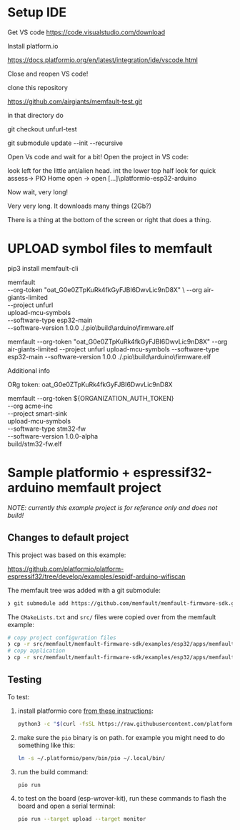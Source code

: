 # Setup IDE

Get VS code https://code.visualstudio.com/download

Install platform.io

https://docs.platformio.org/en/latest/integration/ide/vscode.html

Close and reopen VS code!


clone this repository 

https://github.com/airgiants/memfault-test.git

in that directory do 

git checkout unfurl-test

git submodule update --init --recursive  

Open Vs code and wait for a bit!
Open the project in VS code:

look left for the little ant/alien head. int the lower top half look for quick assess-> PIO Home open -> open [...]\platformio-esp32-arduino

Now wait, very long!

Very very long. It downloads many things (2Gb?)

There is a thing at the bottom of the screen or right that does a thing. 




# UPLOAD symbol files to memfault 

pip3 install memfault-cli

memfault \
--org-token "oat_G0e0ZTpKuRk4fkGyFJBI6DwvLic9nD8X" \ 
--org air-giants-limited \
--project unfurl \
upload-mcu-symbols \
--software-type esp32-main \
--software-version 1.0.0
./.pio\build\arduino\firmware.elf

memfault --org-token "oat_G0e0ZTpKuRk4fkGyFJBI6DwvLic9nD8X" --org air-giants-limited --project unfurl upload-mcu-symbols --software-type esp32-main --software-version 1.0.0 ./.pio\build\arduino\firmware.elf



Additional info 

ORg token:
oat_G0e0ZTpKuRk4fkGyFJBI6DwvLic9nD8X

memfault
  --org-token ${ORGANIZATION_AUTH_TOKEN} \
  --org acme-inc \
  --project smart-sink \
   upload-mcu-symbols \
   --software-type stm32-fw \
   --software-version 1.0.0-alpha \
   build/stm32-fw.elf




# Sample platformio + espressif32-arduino memfault project

_NOTE: currently this example project is for reference only and does not build!_

## Changes to default project

This project was based on this example:

https://github.com/platformio/platform-espressif32/tree/develop/examples/espidf-arduino-wifiscan

The memfault tree was added with a git submodule:

```bash
❯ git submodule add https://github.com/memfault/memfault-firmware-sdk.git src/memfault/memfault-firmware-sdk
```

The `CMakeLists.txt` and `src/` files were copied over from the memfault example:

```bash
# copy project configuration files
❯ cp -r src/memfault/memfault-firmware-sdk/examples/esp32/apps/memfault_demo_app/{CMakeLists.txt,sdkconfig.defaults} ./
# copy application
❯ cp -r src/memfault/memfault-firmware-sdk/examples/esp32/apps/memfault_demo_app/main/* src/
```

## Testing

To test:

1. install platformio core [from these instructions](https://docs.platformio.org/en/latest//core/installation.html#super-quick-mac-linux):

   ```bash
   python3 -c "$(curl -fsSL https://raw.githubusercontent.com/platformio/platformio/master/scripts/get-platformio.py)"
   ```

2. make sure the `pio` binary is on path. for example you might need to do something like this:

   ```bash
   ln -s ~/.platformio/penv/bin/pio ~/.local/bin/
   ```

3. run the build command:

   ```bash
   pio run
   ```

4. to test on the board (esp-wrover-kit), run these commands to flash the board and open a serial terminal:

   ```bash
   pio run --target upload --target monitor
   ```

